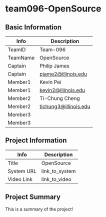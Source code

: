 # team096-OpenSource

## Basic Information

|   Info      |        Description     |
| ----------- | ---------------------- |
| TeamID      |        Team-096        |
| TeamName    |         OpenSource     |
| Captain     |       Philip James     |
| Captain     |  pjame2@illinois.edu  |
| Member1     |        Kevin Pei       |
| Member1     |   kevin2@illinois.edu  |
| Member2     |     Ti-Chung Cheng     |
| Member2     |  tichung3@illinois.edu |
| Member3     |                        |
| Member3     |                        |

## Project Information

|   Info      |        Description     |
| ----------- | ---------------------- |
|  Title      |       OpenSource       |
| System URL  |      link_to_system    |
| Video Link  |      link_to_video     |

## Project Summary

This is a summary of the project!
